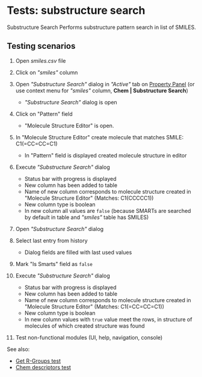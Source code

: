 <!-- TITLE: Tests: Substructure search -->
<!-- SUBTITLE: -->

# Tests: substructure search

Substructure Search Performs substructure pattern search in list of SMILES.

## Testing scenarios

1. Open *smiles.csv* file 

1. Click on *"smiles"* column 

1. Open *"Substructure Search"* dialog in *"Active"* tab on [Property Panel](../overview/navigation.md#properties) 
   (or use context menu for *"smiles"* column, **Chem | Substructure Search**)
   * *"Substructure Search"* dialog is open

1. Click on "Pattern" field
   * "Molecule Structure Editor" is open.
   
1. In "Molecule Structure Editor" create molecule that matches SMILE: C1(=CC=CC=C1) 
   * In "Pattern" field is displayed created molecule structure in editor 

1. Execute *"Substructure Search"* dialog
   * Status bar with progress is displayed
   * New column has been added to table
   * Name of new column corresponds to molecule structure created in "Molecule Structure Editor" (Matches: C1(CCCCC1))
   * New column type is boolean
   * In new column all values ​​are ```false``` (because SMARTs are searched by default in table and *"smiles"* table has SMILES)
   
1. Open *"Substructure Search"* dialog

1. Select last entry from history
   * Dialog fields are filled with last used values     
   
1. Mark "Is Smarts" field as ```false```

1. Execute *"Substructure Search"* dialog
   * Status bar with progress is displayed
   * New column has been added to table
   * Name of new column corresponds to molecule structure created in "Molecule Structure Editor" (Matches: C1(=CC=CC=C1))
   * New column type is boolean
   * In new column values ​​with ```true``` value meet the rows, in structure of molecules of which created structure was found
   
1. Test non-functional modules (UI, help, navigation, console)

See also:
  * [Get R-Groups test](../tests/get-r-groups-test.md)
  * [Chem descriptors test](../tests/chem-descriptors-test.md)
